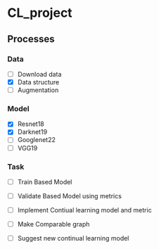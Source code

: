 # CL_project  
  
## Processes  
### Data  
- [ ] Download data  
- [x] Data structure  
- [ ] Augmentation  
  
### Model
- [x] Resnet18  
- [x] Darknet19  
- [ ] Googlenet22  
- [ ] VGG19  
  
### Task  
- [ ] Train Based Model  
- [ ] Validate Based Model using metrics  
- [ ] Implement Contiual learning model and metric  
- [ ] Make Comparable graph  
- [ ] Suggest new continual learning model  

